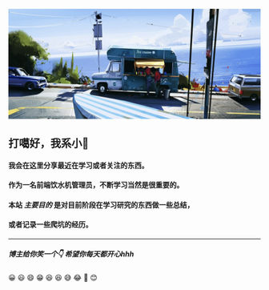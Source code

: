 ![](/images/pic1.png)
## 打噶好，我系小:ram:
#### 我会在这里分享最近在学习或者关注的东西。
#### 作为一名前端饮水机管理员，不断学习当然是很重要的。
#### 本站 ***主要目的*** 是对目前阶段在学习研究的东西做一些总结，
#### 或者记录一些爬坑的经历。
------
##### 博主给你笑一个:point_down: 希望你每天都开心hhh
:grinning: :smiley: :smile: :grin: :laughing: :satisfied: :sweat_smile: :joy: :rofl: :blush:

<!-- :waning_gibbous_moon: :last_quarter_moon: :waning_crescent_moon: :new_moon: :waxing_crescent_moon: :first_quarter_moon: :moon: :waxing_gibbous_moon: -->
